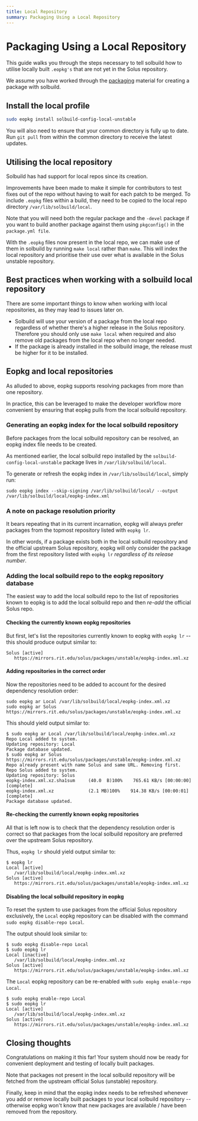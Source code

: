 ```yaml
---
title: Local Repository
summary: Packaging Using a Local Repository
---
```


# Packaging Using a Local Repository

This guide walks you through the steps necessary to tell solbuild how to utilise locally built `.eopkg's` that are not yet in the Solus repository.

We assume you have worked through the [packaging](/docs/packaging) material for creating a package with solbuild.

## Install the local profile

```bash
sudo eopkg install solbuild-config-local-unstable
```

You will also need to ensure that your common directory is fully up to date. Run `git pull` from within the common directory to receive the latest updates.

## Utilising the local repository

Solbuild has had support for local repos since its creation.

Improvements have been made to make it simple for contributors to test fixes out of the repo without having to wait for each patch to be merged. To include `.eopkg` files within a build, they need to be copied to the local repo directory `/var/lib/solbuild/local`.

Note that you will need both the regular package and the `-devel` package if you want to build another package against them using `pkgconfig()` in the `package.yml file`.

With the `.eopkg` files now present in the local repo, we can make use of them in solbuild by running `make local` rather than `make`. This will index the local repository and prioritise their use over what is available in the Solus unstable repository.

## Best practices when working with a solbuild local repository

There are some important things to know when working with local repositories, as they may lead to issues later on.

- Solbuild will use your version of a package from the local repo regardless of whether there's a higher release in the Solus repository. Therefore you should only use `make local` when required and also remove old packages from the local repo when no longer needed.
- If the package is already installed in the solbuild image, the release must be higher for it to be installed.

## Eopkg and local repositories

As alluded to above, eopkg supports resolving packages from more than one repository.

In practice, this can be leveraged to make the developer workflow more convenient by ensuring that eopkg pulls from the local solbuild repository.

### Generating an eopkg index for the local solbuild repository

Before packages from the local solbuild repository can be resolved, an eopkg index file needs to be created.

As mentioned earlier, the local solbuild repo installed by the `solbuild-config-local-unstable` package lives in `/var/lib/solbuild/local`.

To generate or refresh the eopkg index in `/var/lib/solbuild/local`, simply run:

`sudo eopkg index --skip-signing /var/lib/solbuild/local/ --output /var/lib/solbuild/local/eopkg-index.xml`

### A note on package resolution priority

It bears repeating that in its current incarnation, eopkg will always prefer packages from the topmost repository listed with `eopkg lr`.

In other words, if a package exists both in the local solbuild repository and the official upstream Solus repository, eopkg will only consider the package from the first repository listed with `eopkg lr` _regardless of its release number_.

### Adding the local solbuild repo to the eopkg repository database

The easiest way to add the local solbuild repo to the list of repositories known to eopkg is to add the local solbuild repo and then _re-add_ the official Solus repo.

#### Checking the currently known eopkg repositories

But first, let's list the repositories currently known to eopkg with `eopkg lr` -- this should produce output similar to:

```
Solus [active]
   https://mirrors.rit.edu/solus/packages/unstable/eopkg-index.xml.xz
```

#### Adding repositories in the correct order

Now the repositories need to be added to account for the desired dependency resolution order:

```
sudo eopkg ar Local /var/lib/solbuild/local/eopkg-index.xml.xz
sudo eopkg ar Solus https://mirrors.rit.edu/solus/packages/unstable/eopkg-index.xml.xz
```

This should yield output similar to:

```
$ sudo eopkg ar Local /var/lib/solbuild/local/eopkg-index.xml.xz
Repo Local added to system.
Updating repository: Local
Package database updated.
$ sudo eopkg ar Solus https://mirrors.rit.edu/solus/packages/unstable/eopkg-index.xml.xz
Repo already present with name Solus and same URL. Removing first.
Repo Solus added to system.
Updating repository: Solus
eopkg-index.xml.xz.sha1sum     (40.0  B)100%    765.61 KB/s [00:00:00] [complete]
eopkg-index.xml.xz             (2.1 MB)100%    914.38 KB/s [00:00:01] [complete]
Package database updated.
```

#### Re-checking the currently known eopkg repositories

All that is left now is to check that the dependency resolution order is correct so that packages from the local solbuild repository are preferred over the upstream Solus repository.

Thus, `eopkg lr` should yield output similar to:

```
$ eopkg lr
Local [active]
   /var/lib/solbuild/local/eopkg-index.xml.xz
Solus [active]
   https://mirrors.rit.edu/solus/packages/unstable/eopkg-index.xml.xz
```

#### Disabling the local solbuild repository in eopkg

To reset the system to use packages from the official Solus repository exclusively, the `Local` eopkg repository can be disabled with the command `sudo eopkg disable-repo Local`.

The output should look similar to:

```
$ sudo eopkg disable-repo Local
$ sudo eopkg lr
Local [inactive]
   /var/lib/solbuild/local/eopkg-index.xml.xz
Solus [active]
   https://mirrors.rit.edu/solus/packages/unstable/eopkg-index.xml.xz
```

The `Local` eopkg repository can be re-enabled with `sudo eopkg enable-repo Local`.

```
$ sudo eopkg enable-repo Local
$ sudo eopkg lr
Local [active]
   /var/lib/solbuild/local/eopkg-index.xml.xz
Solus [active]
   https://mirrors.rit.edu/solus/packages/unstable/eopkg-index.xml.xz
```

## Closing thoughts

Congratulations on making it this far! Your system should now be ready for convenient deployment and testing of locally built packages.

Note that packages not present in the local solbuild repository will be fetched from the upstream official Solus (unstable) repository.

Finally, keep in mind that the eopkg index needs to be refreshed whenever you add or remove locally built packages to your local solbuild repository -- otherwise eopkg won't know that new packages are available / have been removed from the repository.
